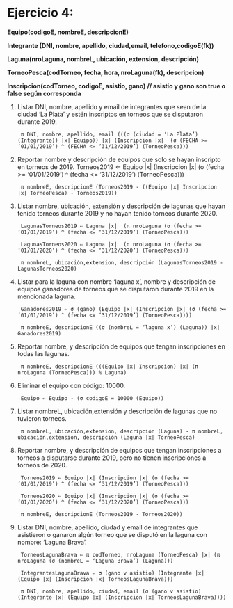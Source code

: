 # Ejercicio 4:


**Equipo(codigoE, nombreE, descripcionE)** 

**Integrante (DNI, nombre, apellido, ciudad,email, telefono,codigoE(fk))** 

**Laguna(nroLaguna, nombreL, ubicación, extension, descripción)** 

**TorneoPesca(codTorneo, fecha, hora, nroLaguna(fk), descripcion)**

**Inscripcion(codTorneo, codigoE, asistio, gano) // asistio y gano son true o false según corresponda** 


1. Listar DNI, nombre, apellido y email de integrantes que sean de la ciudad ‘La Plata’ y estén inscriptos en torneos que se disputaron durante 2019. 

        π DNI, nombre, apellido, email (((σ (ciudad = ‘La Plata’) (Integrante)) |x| Equipo)) |x| (Inscripcion |x|  (σ (FECHA >= ‘01/01/2019’) ^ (FECHA <= ‘31/12/2019’) (TorneoPesca)))


2. Reportar nombre y descripción de equipos que solo se hayan inscripto en torneos de 2019.
Torneos2019 ⇐ Equipo |x| (Inscripcion |x| (σ (fecha >= ‘01/01/2019’) ^ (fecha <= ‘31/12/2019’) (TorneoPesca)))

        π nombreE, descripcionE (Torneos2019 - ((Equipo |x| Inscripcion |x| TorneoPesca) - Torneos2019))


3. Listar nombre, ubicación, extensión y descripción de lagunas que hayan tenido torneos durante 2019 y no hayan tenido torneos durante 2020. 

        LagunasTorneos2019 ⇐ Laguna |x|  (π nroLaguna (σ (fecha >= ‘01/01/2019’) ^ (fecha <= ‘31/12/2019’) (TorneoPesca)))

        LagunasTorneos2020 ⇐ Laguna |x|  (π nroLaguna (σ (fecha >= ‘01/01/2020’) ^ (fecha <= ‘31/12/2020’) (TorneoPesca)))

        π nombreL, ubicación,extension, descripción (LagunasTorneos2019 - LagunasTorneos2020)

4. Listar para la laguna con nombre ‘laguna x’, nombre y descripción de equipos ganadores de torneos que se disputaron durante 2019 en la mencionada laguna. 

        Ganadores2019 ⇐ σ (gano) (Equipo |x| (Inscripcion |x| (σ (fecha >= ‘01/01/2019’) ^ (fecha <= ‘31/12/2019’) (TorneoPesca))))

        π nombreE, descripcionE ((σ (nombreL = ‘laguna x’) (Laguna)) |x| Ganadores2019)


5. Reportar nombre, y descripción de equipos que tengan inscripciones en todas las lagunas.

        π nombreE, descripcionE (((Equipo |x| Inscripcion) |x| (π nroLaguna (TorneoPesca))) % Laguna)


6. Eliminar el equipo con código: 10000. 
          
        Equipo ⇐ Equipo - (σ codigoE = 10000 (Equipo))
        
7. Listar nombreL, ubicación,extensión y descripción de lagunas que no tuvieron torneos.

        π nombreL, ubicación,extension, descripción (Laguna) - π nombreL, ubicación,extension, descripción (Laguna |x| TorneoPesca)

8. Reportar nombre, y descripción de equipos que tengan inscripciones a torneos a disputarse durante 2019, pero no tienen inscripciones a torneos de 2020. 

        Torneos2019 ⇐ Equipo |x| (Inscripcion |x| (σ (fecha >= ‘01/01/2019’) ^ (fecha <= ‘31/12/2019’) (TorneoPesca)))

        Torneos2020 ⇐ Equipo |x| (Inscripcion |x| (σ (fecha >= ‘01/01/2020’) ^ (fecha <= ‘31/12/2020’) (TorneoPesca)))

        π nombreE, descripcionE (Torneos2019 - Torneos2020))


9. Listar DNI, nombre, apellido, ciudad y email de integrantes que asistieron o ganaron algún torneo que se disputó en la laguna con nombre: ‘Laguna Brava’.

        TorneosLagunaBrava ⇐ π codTorneo, nroLaguna (TorneoPesca) |x| (π nroLaguna (σ (nombreL = ‘Laguna Brava’) (Laguna)))

        IntegrantesLagunaBrava ⇐ σ (gano v asistio) (Integrante |x| (Equipo |x| (Inscripcion |x| TorneosLagunaBrava)))

        π DNI, nombre, apellido, ciudad, email (σ (gano v asistio) (Integrante |x| (Equipo |x| (Inscripcion |x| TorneosLagunaBrava))))  